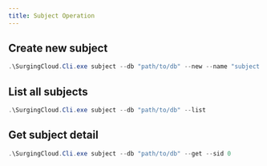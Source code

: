```yaml
---
title: Subject Operation
---
```



## Create new subject

```powershell
.\SurgingCloud.Cli.exe subject --db "path/to/db" --new --name "subject name" --pwd "subject password" --hashAlg 0
```

## List all subjects

```powershell
.\SurgingCloud.Cli.exe subject --db "path/to/db" --list
```

## Get subject detail

```powershell
.\SurgingCloud.Cli.exe subject --db "path/to/db" --get --sid 0
```